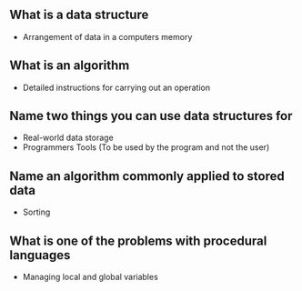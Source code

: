 ## What is a data structure
- Arrangement of data in a computers memory

## What is an algorithm
- Detailed instructions for carrying out an operation

## Name two things you can use data structures for
- Real-world data storage
- Programmers Tools (To be used by the program and not the user)

## Name an algorithm commonly applied to stored data
- Sorting

## What is one of the problems with procedural languages
- Managing local and global variables
